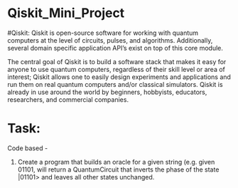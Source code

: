 # Qiskit_Mini_Project
#Qiskit:
Qiskit is open-source software for working with quantum computers at the level of circuits, pulses, and algorithms. Additionally, several domain specific application API’s exist on top of this core module.

The central goal of Qiskit is to build a software stack that makes it easy for anyone to use quantum computers, regardless of their skill level or area of interest; Qiskit allows one to easily design experiments and applications and run them on real quantum computers and/or classical simulators. Qiskit is already in use around the world by beginners, hobbyists, educators, researchers, and commercial companies.

# Task:
Code based -
1. Create a program that builds an oracle for a given string (e.g. given 01101, will
return a QuantumCircuit that inverts the phase of the state |01101> and leaves all
other states unchanged.
